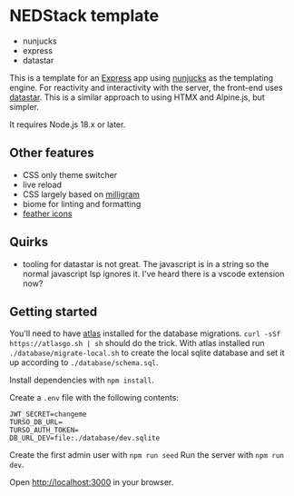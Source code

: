 # NEDStack template

- nunjucks
- express
- datastar

This is a template for an [Express](http://expressjs.com/) app using [nunjucks](https://mozilla.github.io/nunjucks/) as the templating engine. For reactivity and interactivity with the server, the front-end uses [datastar](https://data-star.dev/). This is a similar approach to using HTMX and Alpine.js, but simpler.

It requires Node.js 18.x or later.

## Other features

- CSS only theme switcher
- live reload
- CSS largely based on [milligram](https://milligram.io/)
- biome for linting and formatting
- [feather icons](https://feathericons.com/)

## Quirks

- tooling for datastar is not great. The javascript is in a string so the normal javascript lsp ignores it. I've heard there is a vscode extension now?

## Getting started

You'll need to have [atlas](https://atlasgo.io) installed for the database migrations. `curl -sSf https://atlasgo.sh | sh` should do the trick. With atlas installed run `./database/migrate-local.sh` to create the local sqlite database and set it up according to `./database/schema.sql`.

Install dependencies with `npm install`.

Create a `.env` file with the following contents:

```env
JWT_SECRET=changeme
TURSO_DB_URL=
TURSO_AUTH_TOKEN=
DB_URL_DEV=file:./database/dev.sqlite
```

Create the first admin user with `npm run seed`
Run the server with `npm run dev`.

Open [http://localhost:3000](http://localhost:3000) in your browser.
